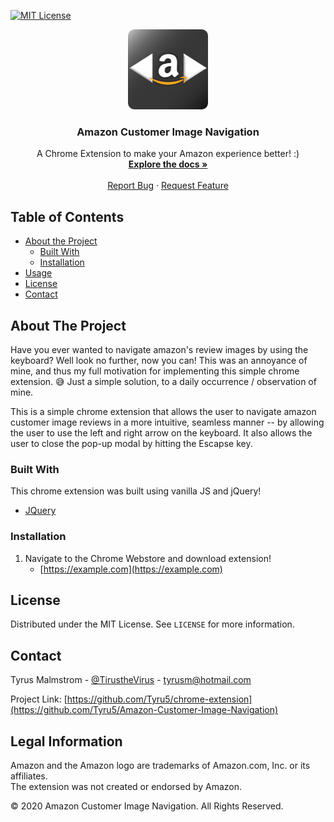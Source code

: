 <!-- PROJECT SHIELDS -->
<!--
*** I'm using markdown "reference style" links for readability.
*** Reference links are enclosed in brackets [ ] instead of parentheses ( ).
*** See the bottom of this document for the declaration of the reference variables
*** for contributors-url, forks-url, etc. This is an optional, concise syntax you may use.
*** https://www.markdownguide.org/basic-syntax/#reference-style-links
-->
[![MIT License][license-shield]][license-url]

<p align="center">
<img width="128" height="128" src="https://github.com/Tyru5/Amazon-Customer-Image-Navigation/blob/main/assets/Amazon.Integration.Icons/Amazon.Integration.Icons/Gradiant/icon_128x128.png?raw=true">
</p>

<h3 align="center">Amazon Customer Image Navigation</h3>
  <p align="center">
    A Chrome Extension to make your Amazon experience better! :)
    <br />
    <a href="https://github.com/Tyru5/Amazon-Customer-Image-Navigation/blob/main/README.md"><strong>Explore the docs »</strong></a>
    <br />
    <br />
    <a href="https://github.com/Tyru5/Amazon-Customer-Image-Navigation/issues">Report Bug</a>
    ·
    <a href="https://github.com/Tyru5/Amazon-Customer-Image-Navigation/issues">Request Feature</a>
  </p>

<!-- TABLE OF CONTENTS -->
## Table of Contents

* [About the Project](#about-the-project)
  * [Built With](#built-with)
  * [Installation](#installation)
* [Usage](#usage)
* [License](#license)
* [Contact](#contact)

<!-- ABOUT THE PROJECT -->
## About The Project
Have you ever wanted to navigate amazon's review images by using the keyboard? Well look no further,
now you can! This was an annoyance of mine, and thus my full motivation for implementing this simple
chrome extension. 😅 Just a simple solution, to a daily occurrence / observation of mine. 

This is a simple chrome extension that allows the user to navigate amazon customer image reviews in a more
intuitive, seamless manner -- by allowing the user to use the left and right arrow on the keyboard. It also allows the user
to close the pop-up modal by hitting the Escapse key.

### Built With
This chrome extension was built using vanilla JS and jQuery!
* [JQuery](https://jquery.com)


### Installation
1. Navigate to the Chrome Webstore and download extension!
      * [https://example.com](https://example.com)


<!-- LICENSE -->
## License
Distributed under the MIT License. See `LICENSE` for more information.


<!-- CONTACT -->
## Contact
Tyrus Malmstrom - [@TirustheVirus](https://twitter.com/TirustheVirus) - tyrusm@hotmail.com

Project Link: [https://github.com/Tyru5/chrome-extension](https://github.com/Tyru5/Amazon-Customer-Image-Navigation)


## Legal Information

Amazon and the Amazon logo are trademarks of Amazon.com, Inc. or its affiliates.  
The extension was not created or endorsed by Amazon.

© 2020 Amazon Customer Image Navigation. All Rights Reserved.



<!-- MARKDOWN LINKS & IMAGES -->
<!-- https://www.markdownguide.org/basic-syntax/#reference-style-links -->
[license-shield]: https://img.shields.io/github/license/othneildrew/Best-README-Template.svg?style=flat-square
[license-url]: https://github.com/Tyru5/chrome-extension/blob/main/LICENSE
[product-screenshot]: ./assets/Amazon.Integration.Icons/Amazon.Integration.Icons/Gradiant/icon_128x128.png
